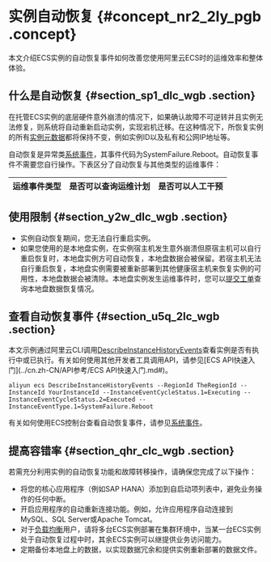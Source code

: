 # 实例自动恢复 {#concept_nr2_2ly_pgb .concept}

本文介绍ECS实例的自动恢复事件如何改善您使用阿里云ECS时的运维效率和整体体验。

## 什么是自动恢复 {#section_sp1_dlc_wgb .section}

在托管ECS实例的底层硬件意外崩溃的情况下，如果确认故障不可逆转并且实例无法修复，则系统将自动重新启动实例，实现宕机迁移。在这种情况下，所恢复实例的所有[实例元数据](../cn.zh-CN/实例/管理实例/使用实例元数据/什么是实例元数据.md#)都将保持不变，例如实例ID以及私有和公网IP地址等。

自动恢复是异常类[系统事件](../cn.zh-CN/部署与运维/系统事件/系统事件概述.md#)，其事件代码为SystemFailure.Reboot。自动恢复事件不需要您自行操作。下表区分了自动恢复与其他类型的运维事件：

|运维事件类型|是否可以查询运维计划|是否可以人工干预|
|:-----|:---------|:-------|

## 使用限制 {#section_y2w_dlc_wgb .section}

-   实例自动恢复期间，您无法自行重启实例。
-   如果您使用的是本地盘实例，在实例宿主机发生意外崩溃但原宿主机可以自行重启恢复时，本地盘实例方可自动恢复，本地盘数据会被保留。若宿主机无法自行重启恢复，本地盘实例需要被重新部署到其他健康宿主机来恢复实例的可用性，本地盘数据会被清除。本地盘实例发生运维事件时，您可以[提交工单](https://selfservice.console.aliyun.com/ticket/createIndex.htm)查询本地盘数据恢复情况。

## 查看自动恢复事件 {#section_u5q_2lc_wgb .section}

本文示例通过阿里云CLI调用[DescribeInstanceHistoryEvents](../cn.zh-CN/API参考/系统事件/DescribeInstanceHistoryEvents.md#)查看实例是否有执行中或已执行。有关如何使用其他开发者工具调用API，请参见[ECS API快速入门](../cn.zh-CN/API参考/ECS API快速入门.md#)。

``` {#codeblock_ghl_yfc_3gh}
aliyun ecs DescribeInstanceHistoryEvents --RegionId TheRegionId --InstanceId YourInstanceId --InstanceEventCycleStatus.1=Executing --InstanceEventCycleStatus.2=Executed --InstanceEventType.1=SystemFailure.Reboot
```

有关如何使用ECS控制台查看自动恢复事件，请参见[系统事件](../cn.zh-CN/部署与运维/系统事件/系统事件概述.md#)。

## 提高容错率 {#section_qhr_clc_wgb .section}

若需充分利用实例的自动恢复功能和故障转移操作，请确保您完成了以下操作：

-   将您的核心应用程序（例如SAP HANA）添加到自启动项列表中，避免业务操作的任何中断。
-   开启应用程序的自动重新连接功能。例如，允许应用程序自动连接到MySQL、SQL Server或Apache Tomcat。
-   对于[负载均衡](../../../../../cn.zh-CN/产品简介/什么是负载均衡.md#)用户，请将多台ECS实例部署在集群环境中，当某一台ECS实例处于自动恢复过程中时，其余ECS实例可以继提供业务访问能力。
-   定期备份本地盘上的数据，以实现数据冗余和提供实例重新部署的数据文件。

